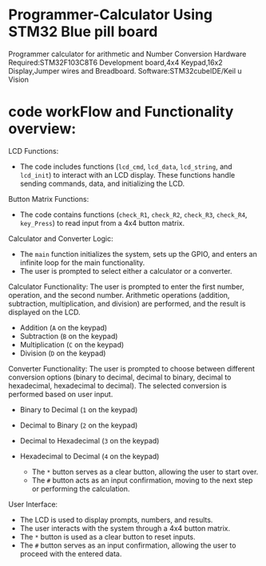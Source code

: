 # Programmer-Calculator Using STM32 Blue pill board
Programmer calculator for arithmetic and Number Conversion 
Hardware Required:STM32F103C8T6 Development board,4x4 Keypad,16x2 Display,Jumper wires and Breadboard.
Software:STM32cubeIDE/Keil u Vision
# code workFlow and Functionality overview:
LCD Functions:
   - The code includes functions (`lcd_cmd`, `lcd_data`, `lcd_string`, and `lcd_init`) to interact with an LCD display. These functions handle sending commands, data, and initializing the LCD.

Button Matrix Functions:
   - The code contains functions (`check_R1`, `check_R2`, `check_R3`, `check_R4`, `key_Press`) to read input from a 4x4 button matrix.

Calculator and Converter Logic:
   - The `main` function initializes the system, sets up the GPIO, and enters an infinite loop for the main functionality.
   - The user is prompted to select either a calculator or a converter.
    
  Calculator Functionality:
     The user is prompted to enter the first number, operation, and the second number.
     Arithmetic operations (addition, subtraction, multiplication, and division) are performed, and the result is displayed on the LCD.
   - Addition (`A` on the keypad)
   - Subtraction (`B` on the keypad)
   - Multiplication (`C` on the keypad)
   - Division (`D` on the keypad)
 
  Converter Functionality:
     The user is prompted to choose between different conversion options (binary to decimal, decimal to binary, decimal to hexadecimal, hexadecimal to decimal).
     The selected conversion is performed based on user input.
   - Binary to Decimal (`1` on the keypad)
   - Decimal to Binary (`2` on the keypad)
   - Decimal to Hexadecimal (`3` on the keypad)
   - Hexadecimal to Decimal (`4` on the keypad)

      - The `*` button serves as a clear button, allowing the user to start over.
      - The `#` button acts as an input confirmation, moving to the next step or performing the calculation.

 User Interface:
   - The LCD is used to display prompts, numbers, and results.
   - The user interacts with the system through a 4x4 button matrix.
   - The `*` button is used as a clear button to reset inputs.
   - The `#` button serves as an input confirmation, allowing the user to proceed with the entered data.



